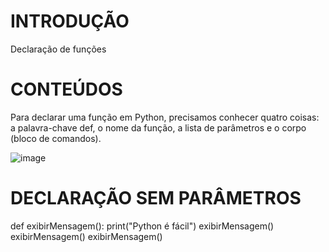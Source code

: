 # **INTRODUÇÃO**

Declaração de funções


 # **CONTEÚDOS**
Para declarar uma função em Python, precisamos conhecer quatro coisas: a palavra-chave def, o nome da função, a lista de parâmetros e o corpo (bloco de comandos).

![image](https://github.com/user-attachments/assets/dede3d39-7477-4b34-90ec-c829241b1aee)


# DECLARAÇÃO SEM PARÂMETROS 
def exibirMensagem():
     print("Python é fácil")
exibirMensagem()
exibirMensagem()
exibirMensagem()






